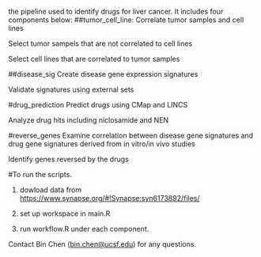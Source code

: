 the pipeline used to identify drugs for liver cancer. It includes  four components below:
##tumor_cell_line:
Correlate tumor samples and cell lines

Select tumor sampels that are not correlated to cell lines

Select cell lines that are correlated to tumor samples

##disease_sig
Create disease gene expression signatures

Validate signatures using external sets

#drug_prediction
Predict drugs using CMap and LINCS

Analyze drug hits including niclosamide and NEN

#reverse_genes
Examine correlation between disease gene signatures and drug gene signatures derived from in vitro/in vivo studies

Identify genes reversed by the drugs

#To run the scripts.
1) dowload data from https://www.synapse.org/#!Synapse:syn6173892/files/

2) set up workspace in main.R

3) run workflow.R under each component. 

Contact Bin Chen (bin.chen@ucsf.edu) for any questions.